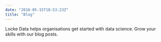 ```yaml
---
date: "2018-05-15T18:53:23Z"
title: "Blog"
---
```


Locke Data helps organisations get started with data science. Grow your skills with our blog posts.
